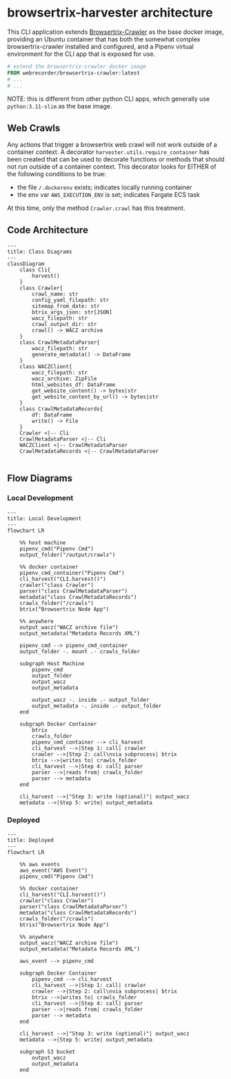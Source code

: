 # browsertrix-harvester architecture

This CLI application extends [Browsertrix-Crawler](https://github.com/webrecorder/browsertrix-crawler) as the base docker image, providing an Ubuntu container that has both the somewhat complex browsertrix-crawler installed and configured, and a Pipenv virtual environment for the CLI app that is exposed for use.

```dockerfile
# extend the browsertrix-crawler docker image
FROM webrecorder/browsertrix-crawler:latest
# ...
# ...
```

NOTE: this is different from other python CLI apps, which generally use `python:3.11-slim` as the base image.

## Web Crawls

Any actions that trigger a browsertrix web crawl will not work outside of a container context.  A decorator `harvester.utils.require_container` has been created that can be used to decorate functions or methods that should not run outside of a container context.  This decorator looks for EITHER of the following conditions to be true:
  * the file `/.dockerenv` exists; indicates locally running container
  * the env var `AWS_EXECUTION_ENV` is set; indicates Fargate ECS task

At this time, only the method `Crawler.crawl` has this treatment.

## Code Architecture

```mermaid
---
title: Class Diagrams
---
classDiagram
    class Cli{
        harvest()        
    }
    class Crawler{
        crawl_name: str
        config_yaml_filepath: str
        sitemap_from_date: str
        btrix_args_json: str[JSON]
        wacz_filepath: str
        crawl_output_dir: str
        crawl() -> WACZ archive
    }
    class CrawlMetadataParser{
        wacz_filepath: str
        generate_metadata() -> DataFrame        
    }
    class WACZClient{
        wacz_filepath: str
        wacz_archive: ZipFile
        html_websites_df: DataFrame
        get_website_content() -> bytes|str
        get_website_content_by_url() -> bytes|str
    }
    class CrawlMetadataRecords{
        df: DataFrame
        write() -> File
    }
    Crawler <|-- Cli
    CrawlMetadataParser <|-- Cli
    WACZClient <|-- CrawlMetadataParser
    CrawlMetadataRecords <|-- CrawlMetadataParser
    
```

## Flow Diagrams

### Local Development
```mermaid
---
title: Local Development
---
flowchart LR
    
    %% host machine
    pipenv_cmd("Pipenv Cmd")
    output_folder("/output/crawls")
    
    %% docker container
    pipenv_cmd_container("Pipenv Cmd")
    cli_harvest("CLI.harvest()")
    crawler("class Crawler")
    parser("class CrawlMetadataParser")
    metadata("class CrawlMetadataRecords")
    crawls_folder("/crawls")
    btrix("Browsertrix Node App")
    
    %% anywhere
    output_wacz("WACZ archive file")
    output_metadata("Metadata Records XML")
    
    pipenv_cmd --> pipenv_cmd_container
    output_folder -. mount .- crawls_folder
    
    subgraph Host Machine
        pipenv_cmd
        output_folder
        output_wacz
        output_metadata
        
        output_wacz -. inside .- output_folder
        output_metadata -. inside .- output_folder
    end
    
    subgraph Docker Container 
        btrix
        crawls_folder
        pipenv_cmd_container --> cli_harvest
        cli_harvest -->|Step 1: call| crawler
        crawler -->|Step 2: call\nvia subprocess| btrix        
        btrix -->|writes to| crawls_folder
        cli_harvest -->|Step 4: call| parser
        parser -->|reads from| crawls_folder
        parser --> metadata
    end
    
    cli_harvest -->|"Step 3: write (optional)"| output_wacz
    metadata -->|Step 5: write| output_metadata    
```

### Deployed

```mermaid
---
title: Deployed
---
flowchart LR
    
    %% aws events
    aws_event("AWS Event")
    pipenv_cmd("Pipenv Cmd")
    
    %% docker container
    cli_harvest("CLI.harvest()")
    crawler("class Crawler")
    parser("class CrawlMetadataParser")
    metadata("class CrawlMetadataRecords")
    crawls_folder("/crawls")
    btrix("Browsertrix Node App")
    
    %% anywhere
    output_wacz("WACZ archive file")
    output_metadata("Metadata Records XML")
    
    aws_event --> pipenv_cmd
    
    subgraph Docker Container
        pipenv_cmd --> cli_harvest
        cli_harvest -->|Step 1: call| crawler
        crawler -->|Step 2: call\nvia subprocess| btrix        
        btrix -->|writes to| crawls_folder
        cli_harvest -->|Step 4: call| parser
        parser -->|reads from| crawls_folder
        parser --> metadata
    end
    
    cli_harvest -->|"Step 3: write (optional)"| output_wacz
    metadata -->|Step 5: write| output_metadata
    
    subgraph S3 bucket
        output_wacz
        output_metadata
    end
    
```